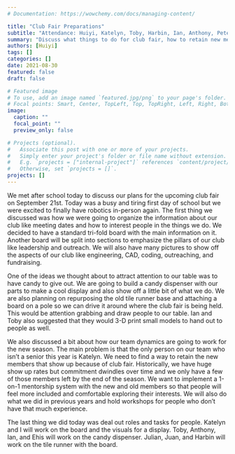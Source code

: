 ```yaml
---
# Documentation: https://wowchemy.com/docs/managing-content/

title: "Club Fair Preparations"
subtitle: "Attendance: Huiyi, Katelyn, Toby, Harbin, Ian, Anthony, Peter, Julian, Liam, Layla, Juan"
summary: "Discuss what things to do for club fair, how to retain new members, how to involve new members"
authors: [Huiyi]
tags: []
categories: []
date: 2021-08-30
featured: false
draft: false

# Featured image
# To use, add an image named `featured.jpg/png` to your page's folder.
# Focal points: Smart, Center, TopLeft, Top, TopRight, Left, Right, BottomLeft, Bottom, BottomRight.
image:
  caption: ""
  focal_point: ""
  preview_only: false

# Projects (optional).
#   Associate this post with one or more of your projects.
#   Simply enter your project's folder or file name without extension.
#   E.g. `projects = ["internal-project"]` references `content/project/deep-learning/index.md`.
#   Otherwise, set `projects = []`.
projects: []
---
```



We met after school today to discuss our plans for the upcoming club fair on September 21st.  Today was a busy and tiring first day of school but we were excited to finally have robotics in-person again. The first thing we discussed was how we were going to organize the information about our club like meeting dates and how to interest people in the things we do. We decided to have a standard tri-fold board with the main information on it. Another board will be split into sections to emphasize the pillars of our club like leadership and outreach. We will also have many pictures to show off the aspects of our club like engineering, CAD, coding, outreaching, and fundraising. 

One of the ideas we thought about to attract attention to our table was to have candy to give out. We are going to build a candy dispenser with our parts to make a cool display and also show off a little bit of what we do. We are also planning on repurposing the old tile runner base and attaching a board on a pole so we can drive it around where the club fair is being held. This would be attention grabbing and draw people to our table. Ian and Toby also suggested that they would 3-D print small models to hand out to people as well. 

We also discussed a bit about how our team dynamics are going to work for the new season. The main problem is that the only person on our team who isn’t a senior this year is Katelyn. We need to find a way to retain the new members that show up because of club fair. Historically, we have huge show up rates but commitment dwindles over time and we only have a few of those members left by the end of the season. We want to implement a 1-on-1 mentorship system with the new and old members so that people will feel more included and comfortable exploring their interests. We will also do what we did in previous years and hold workshops for people who don’t have that much experience. 

The last thing we did today was deal out roles and tasks for people. Katelyn and I will work on the board and the visuals for a display. Toby, Anthony, Ian, and Ehis will work on the candy dispenser. Julian, Juan, and Harbin will work on the tile runner with the board. 